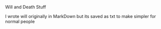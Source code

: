 Will and Death Stuff


I wrote will originally in MarkDown but its saved as txt to make simpler for normal people
